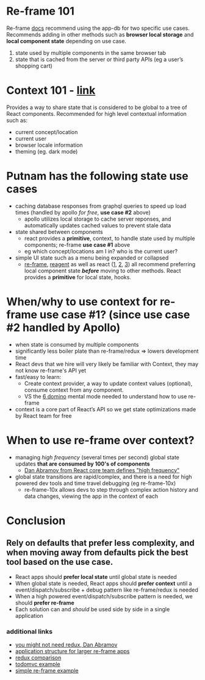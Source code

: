 # Re-frame 101

Re-frame [docs](https://purelyfunctional.tv/guide/state-in-re-frame/#caching) recommend using the app-db for two specific use cases. Recommends adding in other methods such as **browser local storage** and **local component state** depending on use case.

1. state used by multiple components in the same browser tab
2. state that is cached from the server or third party APIs (eg a user’s shopping cart)

# Context 101 - [link](https://reactjs.org/docs/context.html#when-to-use-context)

Provides a way to share state that is considered to be global to a tree of React components. Recommended for high level contextual information such as:

* current concept/location
* current user
* browser locale information
* theming (eg. dark mode)


# Putnam has the following state use cases

* caching database responses from graphql queries to speed up load times (handled by apollo *for free*, **use case \#2** above)
  * apollo utilizes local storage to cache server reponses, and automatically updates cached values to prevent stale data
* state shared between components
  * react provides a **primitive**, context, to handle state used by multiple components; re-frame **use case \#1** above
  * eg which concept/locations am I in? who is the current user?
* simple UI state such as a menu being expanded or collapsed
  * [re-frame](https://purelyfunctional.tv/guide/state-in-re-frame/#caching), [reagent](http://reagent-project.github.io/docs/master/WhenDoComponentsUpdate.html) as well as react ([1](https://medium.com/@dan_abramov/you-might-not-need-redux-be46360cf367), [2](https://spin.atomicobject.com/2017/06/07/react-state-vs-redux-state/), [3](http://https://stackoverflow.com/questions/41584647/when-do-i-choose-react-state-vs-redux-store)) all recommend preferring local component state ***before*** moving to other methods. React provides a **primitive** for local state, hooks.

# When/why to use **context** for re-frame use case #1? (since use case \#2 handled by Apollo)

* when state is consumed by multiple components
* significantly less boiler plate than re-frame/redux => lowers development time
* React devs that we hire will very likely be familiar with Context, they may not know re-frame's API yet
* fast/easy to learn:
  * Create context provider, a way to update context values (optional), consume context from any component.
  * VS the [6 domino](https://github.com/Day8/re-frame/blob/master/README.md) mental mode needed to understand how to use re-frame
* context is a core part of React’s API so we get state optimizations made by React team for free

# When to use **re-frame** over **context**?
* managing _high frequency_ (several times per second) global state updates **that are consumed by 100's of components**
  * [Dan Abramov from React core team defines "high frequency"](https://github.com/facebook/react/issues/14110#issuecomment-458753958)
* global state transitions are rapid/complex, and there is a need for high powered dev tools and time travel debugging (eg re-frame-10x)
  * re-frame-10x allows devs to step through complex action history and data changes, viewing the app in the context of each


# Conclusion
## Rely on defaults that prefer less complexity, and when moving away from defaults pick the best tool based on the use case.
* React apps should **prefer local state** until global state is needed
* When global state is needed, React apps should **prefer context** until a event/dispatch/subscribe + debug pattern like re-frame/redux is needed
* When a high powered event/dispatch/subscribe pattern is needed, we should **prefer re-frame**
* Each solution can and _should_ be used side by side in a single application

### additional links
* [you might not need redux, Dan Abramov](https://medium.com/@dan_abramov/you-might-not-need-redux-be46360cf367)
* [application structure for larger re-frame apps](https://github.com/Day8/re-frame/blob/master/docs/Basic-App-Structure.md#larger-apps)
* [redux comparison](https://www.learnreframe.com/)
* [todomvc example](https://github.com/Day8/re-frame/tree/master/examples/todomvc)
* [simple re-frame example](https://github.com/Day8/re-frame/blob/master/examples/simple/project.clj)

